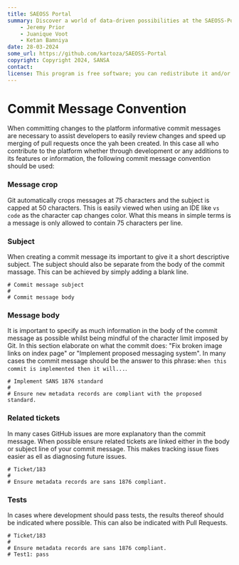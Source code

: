 ```yaml
---
title: SAEOSS Portal
summary: Discover a world of data-driven possibilities at the SAEOSS-Portal, where information converges to empower data sharing and decision-making.
    - Jeremy Prior
    - Juanique Voot
    - Ketan Bamniya
date: 28-03-2024
some_url: https://github.com/kartoza/SAEOSS-Portal
copyright: Copyright 2024, SANSA
contact:
license: This program is free software; you can redistribute it and/or modify it under the terms of the GNU Affero General Public License as published by the Free Software Foundation; either version 3 of the License, or (at your option) any later version.
---
```


# Commit Message Convention
<!-- To Be Populated -->

When committing changes to the platform informative commit messages are necessary to assist developers to easily review changes and speed up merging of pull requests once the yah been created. In this case all who contribute to the platform whether through development or any additions to its features or information, the following commit message convention should be used:

### Message crop

Git automatically crops messages at 75 characters and the subject is capped at 50 characters. This is easily viewed when using an IDE like `vs code` as the character cap changes color. What this means in simple terms is a message is only allowed to contain 75 characters per line.

### Subject

When creating a commit message its important to give it a short descriptive subject. The subject should also be separate from the body of the commit massage. This can be achieved by simply adding a blank line.

```
# Commit message subject
#
# Commit message body
```
### Message body

It is important to specify as much information in the body of the commit message as possible whilst being mindful of the character limit imposed by Git. In this section elaborate on what the commit does: "Fix broken image links on index page" or "Implement proposed messaging system". In many cases the commit message should be the answer to this phrase: `When this commit is implemented then it will...`.

```
# Implement SANS 1876 standard 
# 
# Ensure new metadata records are compliant with the proposed standard.
```

### Related tickets

In many cases GitHub issues are more explanatory than the commit message. When possible ensure related tickets are linked either in the body or subject line of your commit message. This makes tracking issue fixes easier as ell as diagnosing future issues.

```
# Ticket/183
# 
# Ensure metadata records are sans 1876 compliant.
```

### Tests
In cases where development should pass tests, the results thereof should be indicated where possible. This can also be indicated with Pull Requests.

```
# Ticket/183
# 
# Ensure metadata records are sans 1876 compliant.
# Test1: pass
```

